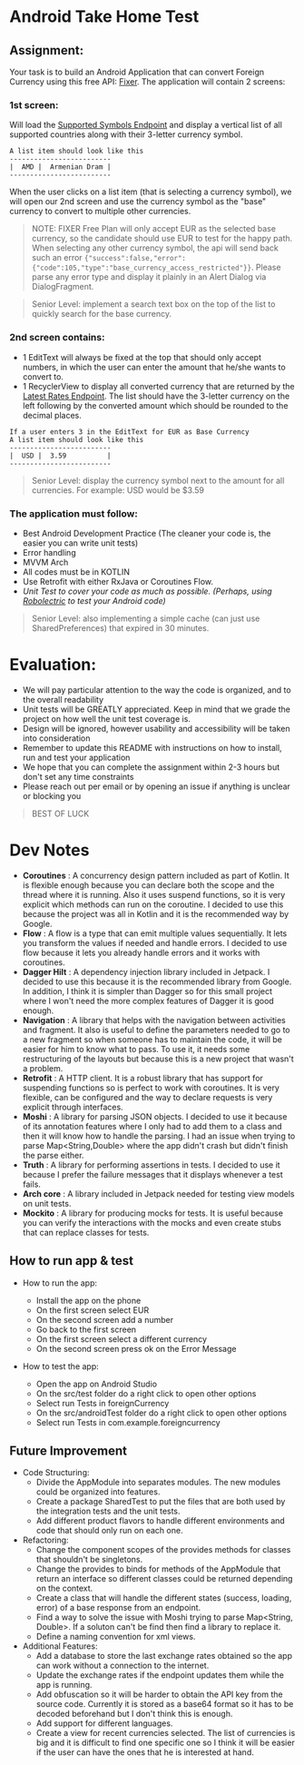# Android Take Home Test
## Assignment:

Your task is to build an Android Application that can convert Foreign Currency using this free API: [Fixer](https://fixer.io/documentation). The application will contain 2 screens:

### 1st screen: 

Will load the [Supported Symbols Endpoint](https://fixer.io/documentation#supportedsymbols) and display a vertical list of all supported countries along with their 3-letter currency symbol.

```
A list item should look like this 
-------------------------
|  AMD |  Armenian Dram |
-------------------------
```

When the user clicks on a list item (that is selecting a currency symbol), we will open our 2nd screen and use the currency symbol as the "base" currency to convert to multiple other currencies.

> NOTE: FIXER Free Plan will only accept EUR as the selected base currency, so the candidate should use EUR to test for the happy path. When selecting any other currency symbol, the api will send back such an error `{"success":false,"error":{"code":105,"type":"base_currency_access_restricted"}}`. Please parse any error type and display it plainly in an Alert Dialog via DialogFragment.   

> Senior Level: implement a search text box on the top of the list to quickly search for the base currency.


### 2nd screen contains: 
+ 1 EditText will always be fixed at the top that should only accept numbers, in which the user can enter the amount that he/she wants to convert to.
+ 1 RecyclerView to display all converted currency that are returned by the [Latest Rates Endpoint](https://fixer.io/documentation#latestrates). The list should have the 3-letter currency on the left following by the converted amount which should be rounded to the decimal places. 

```
If a user enters 3 in the EditText for EUR as Base Currency
A list item should look like this 
-------------------------
|  USD |  3.59          |
-------------------------
```
> Senior Level: display the currency symbol next to the amount for all currencies. For example: USD would be $3.59


### The application must follow:
- Best Android Development Practice (The cleaner your code is, the easier you can write unit tests)
- Error handling
- MVVM Arch
- All codes must be in KOTLIN
- Use Retrofit with either RxJava or Coroutines Flow.
- *Unit Test to cover your code as much as possible. (Perhaps, using [Robolectric](http://robolectric.org/) to test your Android code)*

> Senior Level: also implementing a simple cache (can just use SharedPreferences) that expired in 30 minutes.

# Evaluation:
+ We will pay particular attention to the way the code is organized, and to the overall readability
+ Unit tests will be GREATLY appreciated. Keep in mind that we grade the project on how well the unit test coverage is.
+ Design will be ignored, however usability and accessibility will be taken into consideration
+ Remember to update this README with instructions on how to install, run and test your application
+ We hope that you can complete the assignment within 2-3 hours but don't set any time constraints
+ Please reach out per email or by opening an issue if anything is unclear or blocking you

> BEST OF LUCK 

# Dev Notes

+ **Coroutines** : A concurrency design pattern included as part of Kotlin. It is flexible enough because you can declare both the scope and the thread where it is running. Also it uses suspend functions, so it is very explicit which methods can run on the coroutine. I decided to use this because the project was all in Kotlin and it is the recommended way by Google.
+ **Flow** : A flow is a type that can emit multiple values sequentially. It lets you transform the values if needed and handle errors. I decided to use flow because it lets you already handle errors and it works with coroutines.
+ **Dagger Hilt** : A dependency injection library included in Jetpack. I decided to use this because it is the recommended library from Google. In addition, I think it is simpler than Dagger so for this small project where I won't need the more complex features of Dagger it is good enough.
+ **Navigation** : A library that helps with the navigation between activities and fragment. It also is useful to define the parameters needed to go to a new fragment so when someone has to maintain the code, it will be easier for him to know what to pass. To use it, it needs some restructuring of the layouts but because this is a new project that wasn't a problem.
+ **Retrofit** : A HTTP client. It is a robust library that has support for suspending functions so is perfect to work with coroutines. It is very flexible, can be configured and the way to declare requests is very explicit through interfaces.
+ **Moshi** : A library for parsing JSON objects. I decided to use it because of its annotation features where I only had to add them to a class  and then it will know how to handle the parsing. I had an issue when trying to parse Map<String,Double> where the app didn't crash but didn't finish the parse either.
+ **Truth** : A library for performing assertions in tests. I decided to use it because I prefer the failure messages that it displays whenever a test fails.
+ **Arch core** : A library included in Jetpack  needed for testing view models on unit tests.
+ **Mockito** : A library for producing mocks for tests. It is useful because you can verify the interactions with the mocks and even create stubs that can replace classes for tests.


## How to run app & test
+ How to run the app:
    + Install the app on the phone
    + On the first screen select EUR
    + On the second screen add a number
    + Go back to the first screen
    + On the first screen select a different currency
    + On the second screen press ok on the Error Message

+ How to test the app:
    + Open the app on Android Studio
    + On the src/test folder do a right click to open other options
    + Select run Tests in foreignCurrency
    + On the src/androidTest folder do a right click to open other options
    + Select run Tests in com.example.foreigncurrency

## Future Improvement
+ Code Structuring: 
    + Divide the AppModule into separates modules. The new modules could be organized into features.
    + Create a package SharedTest to put the files that are both used by the integration tests and the unit tests.
    + Add different product flavors to handle different environments and code that should only run on each one.
+ Refactoring:
    + Change the component scopes of the provides methods for classes that shouldn't be singletons.
    + Change the provides to binds for methods of the AppModule that return an interface so different classes could be returned depending on the context.
    + Create a class that will handle the different states (success, loading, error) of a base response from an endpoint.
    + Find a way to solve the issue with Moshi trying to parse Map<String, Double>. If a soluton can't be find then find a library to replace it.
    + Define a naming convention for xml views.
+ Additional Features:
    + Add a database to store the last exchange rates obtained so the app can work without a connection to the internet.
    + Update the exchange rates if the endpoint updates them while the app is running.
    + Add obfuscation so it will be harder to obtain the API key from the source code. Currently it is stored as a base64 format so it has to be decoded beforehand but I don't think this is enough.
    + Add support for different languages.
    + Create a view for recent currencies selected. The list of currencies is big and it is difficult to find one specific one so I think it will be easier if the user can have the ones that he is interested at hand.
